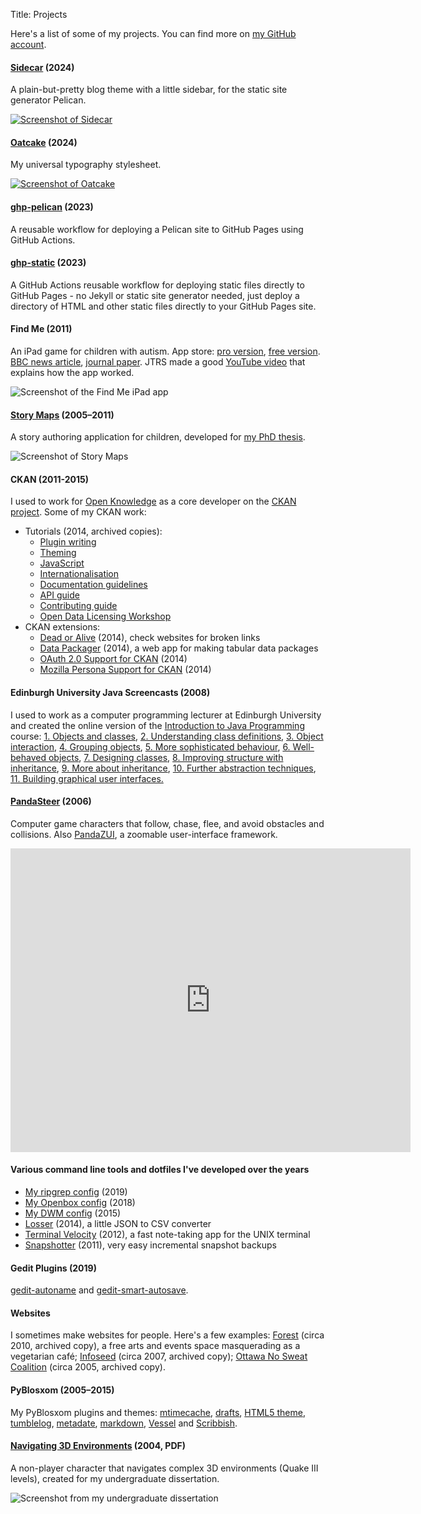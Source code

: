 Title: Projects

Here's a list of some of my projects.
You can find more on [my GitHub account](https://github.com/seanh?tab=repositories).

#### [Sidecar](https://github.com/seanh/sidecar) (2024)

A plain-but-pretty blog theme with a little sidebar,
for the static site generator Pelican.

<a href="https://github.com/seanh/sidecar">
<img src="{static}/images/sidecar.png" alt="Screenshot of Sidecar">
</a>

#### [Oatcake](https://seanh.cc/oatcake/) (2024)

My universal typography stylesheet.

<a href="https://seanh.cc/oatcake/">
<img src="{static}/images/oatcake.png" alt="Screenshot of Oatcake">
</a>

#### [ghp-pelican](https://github.com/seanh/ghp-pelican) (2023)

A reusable workflow for deploying a Pelican site to GitHub Pages using GitHub
Actions.

#### [ghp-static](https://github.com/seanh/ghp-static) (2023)

A GitHub Actions reusable workflow for deploying static files directly to GitHub Pages -
no Jekyll or static site generator needed, just deploy a directory of HTML and other
static files directly to your GitHub Pages site.

#### Find Me (2011)

An iPad game for children with autism.
App store:
<a href="https://itunes.apple.com/gb/app/findme-pro/id635871171?mt=8">pro version</a>,
<a href="https://itunes.apple.com/gb/app/findme-autism/id491925436?mt=8">free version</a>.
<a href="http://www.bbc.co.uk/news/health-16534678">BBC news article</a>,
<a href="http://www.sciencedirect.com/science/article/pii/S2212868916300320">journal paper</a>.
JTRS made a good [YouTube video](https://www.youtube.com/watch?v=B-aAfLJop0s) that explains how the app worked.

<img src="{static}/images/find_me.png" alt="Screenshot of the Find Me iPad app">

#### [Story Maps](https://www.seanh.cc/storymaps) (2005&ndash;2011)

A story authoring application for children, developed for <a href="http://hdl.handle.net/1842/5294">my PhD thesis</a>.

<img src="{static}/images/storymaps.png" alt="Screenshot of Story Maps">

#### CKAN (2011-2015)

I used to work for [Open Knowledge](https://okfn.org/) as a core developer on the [CKAN project](https://ckan.org/).
Some of my CKAN work:

* Tutorials (2014, archived copies):
    * <a href="/docs.ckan.org/en/latest/extensions">Plugin writing</a>
    * <a href="/docs.ckan.org/en/latest/theming">Theming</a>
    * <a href="/docs.ckan.org/en/latest/theming/javascript.html">JavaScript</a>
    * <a href="/docs.ckan.org/en/latest/contributing/string-i18n.html">Internationalisation</a>
    * <a href="/docs.ckan.org/en/latest/contributing/documentation.html">Documentation guidelines</a>
    * <a href="/docs.ckan.org/en/latest/api">API guide</a>
    * <a href="/docs.ckan.org/en/latest/contributing">Contributing guide</a>
    * <a href="/open-data-licensing-and-ckan.pdf">Open Data Licensing Workshop</a>
* CKAN extensions:
    * <a href="https://github.com/ckan/deadoralive">Dead or Alive</a> (2014), check websites for broken links
    * <a href="/posts/datapackager">Data Packager</a> (2014), a web app for making tabular data packages
    * <a href="/posts/functional-core-imperative-shell">OAuth 2.0 Support for CKAN</a> (2014)
    * <a href="https://github.com/ckan/ckanext-persona">Mozilla Persona Support for CKAN</a> (2014)

#### Edinburgh University Java Screencasts (2008)

I used to work as a computer programming lecturer at Edinburgh University and
created the online version of the [Introduction to Java Programming](http://www.inf.ed.ac.uk/teaching/courses/ijp)
course:
<a href="http://media.inf.ed.ac.uk/teaching/courses/ijp/chapter_one/chapter_one.htm">1. Objects and classes</a>,
<a href="http://media.inf.ed.ac.uk/teaching/courses/ijp/chapter_two/chapter_two.htm">2. Understanding class definitions</a>,
<a href="http://media.inf.ed.ac.uk/teaching/courses/ijp/chapter_three/chapter_three.htm">3. Object interaction</a>,
<a href="http://media.inf.ed.ac.uk/teaching/courses/ijp/chapter_four/chapter_four.htm">4. Grouping objects</a>,
<a href="http://media.inf.ed.ac.uk/teaching/courses/ijp/chapter_five/chapter_five.htm">5. More sophisticated behaviour</a>,
<a href="http://media.inf.ed.ac.uk/teaching/courses/ijp/chapter_six/chapter_six.htm">6. Well-behaved objects</a>,
<a href="http://media.inf.ed.ac.uk/teaching/courses/ijp/chapter_seven/chapter_seven.htm">7. Designing classes</a>,
<a href="http://media.inf.ed.ac.uk/teaching/courses/ijp/chapter_eight/chapter_eight.htm">8. Improving structure with inheritance</a>,
<a href="http://media.inf.ed.ac.uk/teaching/courses/ijp/chapter_nine/chapter_nine.htm">9. More about inheritance</a>,
<a href="http://media.inf.ed.ac.uk/teaching/courses/ijp/chapter_ten/chapter_ten.htm">10. Further abstraction techniques</a>,
<a href="http://media.inf.ed.ac.uk/teaching/courses/ijp/chapter_eleven/chapter_eleven.htm">11. Building graphical user interfaces.</a>

#### <a href="https://www.seanh.cc/PandaSteer">PandaSteer</a> (2006)

Computer game characters that follow, chase, flee, and avoid obstacles and collisions.
Also <a href="http://github.com/seanh/PandaZUI">PandaZUI</a>, a zoomable user-interface framework.

<iframe src="https://player.vimeo.com/video/27771569?h=3a6c56e7df&title=0&byline=0&portrait=0" width="640" height="486" frameborder="0" allow="autoplay; fullscreen; picture-in-picture" allowfullscreen></iframe>

#### Various command line tools and dotfiles I've developed over the years

* [My ripgrep config](https://github.com/seanh/ripgrep) (2019)
* [My Openbox config](https://github.com/seanh/openbox) (2018)
* <a href="https://github.com/seanh/dwm">My DWM config</a> <span class="subtitle">(2015)</span>
* <a href="https://github.com/ckan/losser">Losser</a> (2014), a little JSON to CSV converter
* <a href="https://www.seanh.cc/terminal_velocity">Terminal Velocity</a> (2012), a fast note-taking app for the UNIX terminal
* <a href="https://github.com/seanh/snapshotter">Snapshotter</a> (2011), very easy incremental snapshot backups

#### Gedit Plugins (2019)

[gedit-autoname](https://github.com/seanh/gedit-autoname) and [gedit-smart-autosave](https://github.com/seanh/gedit-smart-autosave).

#### Websites

I sometimes make websites for people. Here's a few examples:
<a href="/theforest.org.uk">Forest</a> (circa 2010, archived copy),
a free arts and events space masquerading as a vegetarian café;
<a href="/infoseed.org">Infoseed</a> (circa 2007, archived copy);
<a href="/ottawanosweat">Ottawa No Sweat Coalition</a> (circa 2005, archived copy).

#### PyBlosxom (2005&ndash;2015)

My PyBlosxom plugins and themes:
<a href="https://github.com/seanh/pyblosxommtimecache">mtimecache</a>,
<a href="https://github.com/seanh/pyblosxomdrafts">drafts</a>,
<a href="https://github.com/seanh/html5.flav">HTML5 theme</a>,
<a href="http://github.com/seanh/PyBlosxom-tumblelog">tumblelog</a>,
<a href="http://github.com/seanh/PyBlosxom-metadate">metadate</a>,
<a href="http://github.com/seanh/PyBlosxom-Python-Markdown-2-Plugin">markdown</a>,
<a href="http://github.com/seanh/PyBlosxom-vessel">Vessel</a>
and <a href="/scribbish/">Scribbish</a>.

#### <a href="/dissertation.pdf">Navigating 3D Environments</a> (2004, PDF)

A non-player character that navigates complex 3D environments (Quake III
levels), created for my undergraduate dissertation.

<img src="{static}/images/dissertation.png" alt="Screenshot from my undergraduate dissertation">
